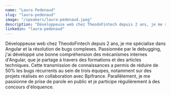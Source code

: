 ```yaml
---
name: "Laura Pedenaud"
slug: "laura-pedenaud"
image: "/speakers/laura-pedenaud.jpeg"
description: "Développeuse web chez TheodoFintech depuis 2 ans, je me spécialise dans Angular et la résolution de bugs complexes. Passionnée par le debugging, j'ai développé une bonne compréhension des mécanismes internes d'Angular, que je partage à travers des formations et des articles techniques. Cette transmission de connaissances a permis de réduire de 50% les bugs récurrents au sein de trois équipes, notamment sur des projets réalisés en collaboration avec Bpifrance. Parallèlement, je me passionne de prise de parole en public et je participe régulièrement à des concours d'éloquence."
linkedin: "laura-pedenaud"
---
```

Développeuse web chez TheodoFintech depuis 2 ans, je me spécialise dans Angular et la résolution de bugs complexes. Passionnée par le debugging, j'ai développé une bonne compréhension des mécanismes internes d'Angular, que je partage à travers des formations et des articles techniques. Cette transmission de connaissances a permis de réduire de 50% les bugs récurrents au sein de trois équipes, notamment sur des projets réalisés en collaboration avec Bpifrance. Parallèlement, je me passionne de prise de parole en public et je participe régulièrement à des concours d'éloquence.